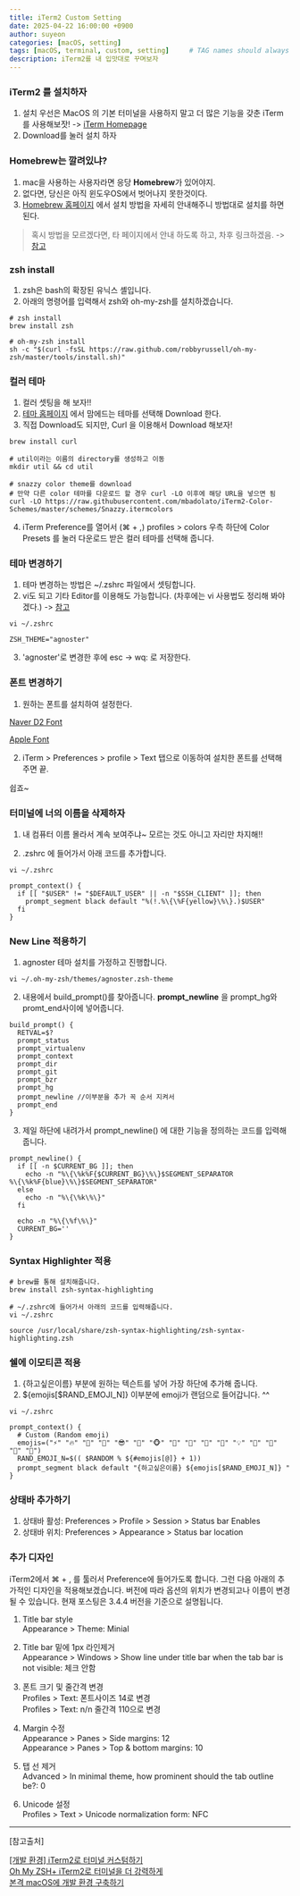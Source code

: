 ```yaml
---
title: iTerm2 Custom Setting
date: 2025-04-22 16:00:00 +0900
author: suyeon
categories: [macOS, setting]
tags: [macOS, terminal, custom, setting]     # TAG names should always be lowercase
description: iTerm2를 내 입맛대로 꾸며보자
---
```

### iTerm2 를 설치하자

1. 설치
우선은 MacOS 의 기본 터미널을 사용하지 말고 더 많은 기능을 갖춘 iTerm를 사용해보잣! -> [iTerm Homepage](https://www.iterm2.com/)
2. Download를 눌러 설치 하자

### Homebrew는 깔려있냐?

1. mac을 사용하는 사용자라면 응당 **Homebrew**가 있어야지.
2. 없다면, 당신은 아직 윈도우OS에서 벗어나지 못한것이다.
3. [Homebrew 홈페이지](https://brew.sh) 에서 설치 방법을 자세히 안내해주니 방법대로 설치를 하면 된다.

> 혹시 방법을 모르겠다면, 타 페이지에서 안내 하도록 하고, 차후 링크하겠음. -> [참고](/posts/0005/)

### zsh install

1. zsh은 bash의 확장된 유닉스 셸입니다.
2. 아래의 명령어를 입력해서 zsh와 oh-my-zsh를 설치하겠습니다.

```shell
# zsh install
brew install zsh

# oh-my-zsh install
sh -c "$(curl -fsSL https://raw.github.com/robbyrussell/oh-my-zsh/master/tools/install.sh)"
```

### 컬러 테마

1. 컬러 셋팅을 해 보자!! 
2. [테마 홈페이지](https://iterm2colorschemes.com) 에서 맘에드는 테마를 선택해 Download 한다.
3. 직접 Download도 되지만, Curl 을 이용해서 Download 해보자!

```shell
brew install curl

# util이라는 이름의 directory를 생성하고 이동
mkdir util && cd util

# snazzy color theme를 download
# 만약 다른 color 테마를 다운로드 할 경우 curl -LO 이후에 해당 URL을 넣으면 됨
curl -LO https://raw.githubusercontent.com/mbadolato/iTerm2-Color-Schemes/master/schemes/Snazzy.itermcolors
```

4. iTerm Preference를 열어서 (⌘ + ,) profiles > colors 우측 하단에 Color Presets 를 눌러 다운로드 받은 컬러 테마를 선택해 줍니다.

### 테마 변경하기

1. 테마 변경하는 방법은 ~/.zshrc 파일에서 셋팅합니다.
2. vi도 되고 기타 Editor를 이용해도 가능합니다. (차후에는 vi 사용법도 정리해 봐야겠다.) -> [참고](/posts/0006/)

```shell
vi ~/.zshrc

ZSH_THEME="agnoster"
```
3. 'agnoster'로 변경한 후에 esc -> wq: 로 저장한다.

### 폰트 변경하기

1. 원하는 폰트를 설치하여 설정한다.

[Naver D2 Font](https://github.com/naver/d2codingfont)

[Apple Font](https://developer.apple.com/fonts/)

2. iTerm > Preferences > profile > Text 탭으로 이동하여 설치한 폰트를 선택해 주면 끝.

쉽죠~ 

### 터미널에 너의 이름을 삭제하자

1. 내 컴퓨터 이름 몰라서 계속 보여주냐~ 모르는 것도 아니고 자리만 차지해!! 

2. .zshrc 에 들어가서 아래 코드를 추가합니다.

```shell
vi ~/.zshrc

prompt_context() {
  if [[ "$USER" != "$DEFAULT_USER" || -n "$SSH_CLIENT" ]]; then
    prompt_segment black default "%(!.%\{\%F{yellow}\%\}.)$USER"
  fi
}
```

### New Line 적용하기

1. agnoster 테마 설치를 가정하고 진행합니다.

```shell
vi ~/.oh-my-zsh/themes/agnoster.zsh-theme
```

2. 내용에서 build_prompt()를 찾아줍니다. **prompt_newline** 을 prompt_hg와 promt_end사이에 넣어줍니다.

```shell
build_prompt() {
  RETVAL=$?
  prompt_status
  prompt_virtualenv
  prompt_context
  prompt_dir
  prompt_git
  prompt_bzr
  prompt_hg
  prompt_newline //이부분을 추가 꼭 순서 지켜서
  prompt_end
}
```

3. 제일 하단에 내려가서 prompt_newline() 에 대한 기능을 정의하는 코드를 입력해줍니다.

```shell
prompt_newline() {
  if [[ -n $CURRENT_BG ]]; then
    echo -n "%\{\%k%F{$CURRENT_BG}\%\}$SEGMENT_SEPARATOR
%\{\%k%F{blue}\%\}$SEGMENT_SEPARATOR"
  else
    echo -n "%\{\%k\%\}"
  fi

  echo -n "%\{\%f\%\}"
  CURRENT_BG=''
}

```

### Syntax Highlighter 적용

```shell
# brew를 통해 설치해줍니다.
brew install zsh-syntax-highlighting

# ~/.zshrc에 들어가서 아래의 코드를 입력해줍니다.
vi ~/.zshrc

source /usr/local/share/zsh-syntax-highlighting/zsh-syntax-highlighting.zsh
```

### 쉘에 이모티콘 적용

1. {하고싶은이름} 부분에 원하는 텍슨트를 넣어 가장 하단에 추가해 줍니다.
2. \${emojis\[$RAND_EMOJI_N\]} 이부분에 emoji가 랜덤으로 들어갑니다. ^^ 

```shell
vi ~/.zshrc

prompt_context() { 
  # Custom (Random emoji) 
  emojis=("⚡️" "🔥" "🎌" "👑" "😎" "🐸" "🐵" "🦄" "🌈" "🍻" "🚀" "💡" "🎉" "🔑" "🚦" "🌙")
  RAND_EMOJI_N=$(( $RANDOM % ${#emojis[@]} + 1)) 
  prompt_segment black default "{하고싶은이름} ${emojis[$RAND_EMOJI_N]} " 
}
```

### 상태바 추가하기

1. 상태바 활성: Preferences > Profile > Session > Status bar Enables
2. 상태바 위치: Preferences > Appearance > Status bar location


### 추가 디자인

iTerm2에서 ⌘ + , 를 툴러서 Preference에 들어가도록 합니다. 그런 다음 아래의 추가적인 디자인을 적용해보겠습니다. 버전에 따라 옵션의 위치가 변경되고나 이름이 변경될 수 있습니다. 현재 포스팅은 3.4.4 버전을 기준으로 설명됩니다.

1. Title bar style  
   Appearance > Theme: Minial

2. Title bar 밑에 1px 라인제거  
   Appearance > Windows > Show line under title bar when the tab bar is not visible: 체크 안함

3. 폰트 크기 및 줄간격 변경  
   Profiles > Text: 폰트사이즈 14로 변경  
   Profiles > Text: n/n 줄간격 110으로 변경

4. Margin 수정  
   Appearance > Panes > Side margins: 12  
   Appearance > Panes > Top & bottom margins: 10  

5. 탭 선 제거  
   Advanced > In minimal theme, how prominent should the tab outline be?: 0  

6. Unicode 설정  
   Profiles > Text > Unicode normalization form: NFC  

---
[참고출처]

[[개발 환경] iTerm2로 터미널 커스텀하기](https://ooeunz.tistory.com/21)  
[Oh My ZSH+ iTerm2로 터미널을 더 강력하게](https://medium.com/harrythegreat/oh-my-zsh-iterm2%EB%A1%9C-%ED%84%B0%EB%AF%B8%EB%84%90%EC%9D%84-%EB%8D%94-%EA%B0%95%EB%A0%A5%ED%95%98%EA%B2%8C-a105f2c01bec)  
[본격 macOS에 개발 환경 구축하기](https://subicura.com/2017/11/22/mac-os-development-environment-setup.html)

